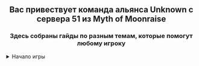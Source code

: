 <h2 align="center">Вас привествует команда альянса Unknown с сервера 51 из Myth of Moonraise</h2 align="center">
<h3 align="center">Здесь собраны гайды по разным темам, которые помогут любому игроку</h3 align="center">
<details> <summary> Начало игры </summary>
...... </details>
